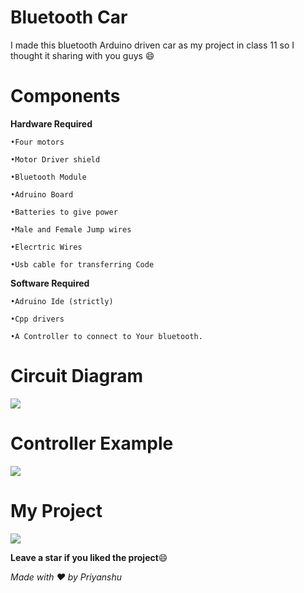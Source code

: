 # Bluetooth Car
I made this bluetooth Arduino driven car as my project in class 11 so I thought it sharing with you guys 😄
# Components 
**Hardware Required** 
```
•Four motors

•Motor Driver shield

•Bluetooth Module

•Adruino Board

•Batteries to give power

•Male and Female Jump wires 

•Elecrtric Wires 

•Usb cable for transferring Code 
```
**Software Required**
```
•Adruino Ide (strictly)

•Cpp drivers 
 
•A Controller to connect to Your bluetooth.
```
# Circuit Diagram
<img src="https://cdn.discordapp.com/attachments/907528094246662164/919215094590763058/bluetooth_car_circuit2.jpg">
 
# Controller Example

<img src="https://media.discordapp.net/attachments/855337188006690839/919221451788259358/Screenshot_20211211-190635.jpg"> 

# My Project 

<img src ="https://media.discordapp.net/attachments/732683540143013948/755419301397135440/Screenshot_20200915-185604__01.jpg">

**Leave a star if you liked the project**😄

*Made with ❤️ by Priyanshu*
